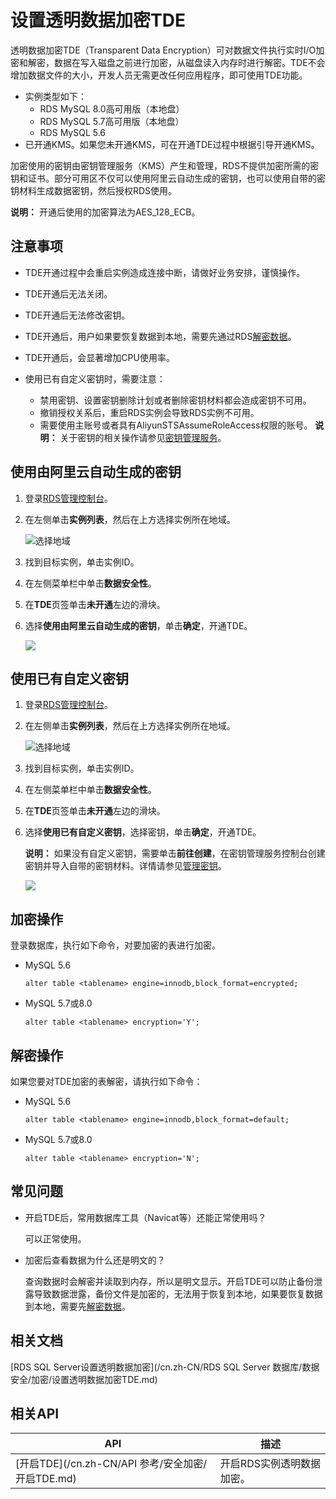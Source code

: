 # 设置透明数据加密TDE

透明数据加密TDE（Transparent Data Encryption）可对数据文件执行实时I/O加密和解密，数据在写入磁盘之前进行加密，从磁盘读入内存时进行解密。TDE不会增加数据文件的大小，开发人员无需更改任何应用程序，即可使用TDE功能。

-   实例类型如下：
    -   RDS MySQL 8.0高可用版（本地盘）
    -   RDS MySQL 5.7高可用版（本地盘）
    -   RDS MySQL 5.6
-   已开通KMS。如果您未开通KMS，可在开通TDE过程中根据引导开通KMS。

加密使用的密钥由密钥管理服务（KMS）产生和管理，RDS不提供加密所需的密钥和证书。部分可用区不仅可以使用阿里云自动生成的密钥，也可以使用自带的密钥材料生成数据密钥，然后授权RDS使用。

**说明：** 开通后使用的加密算法为AES\_128\_ECB。

## 注意事项

-   TDE开通过程中会重启实例造成连接中断，请做好业务安排，谨慎操作。
-   TDE开通后无法关闭。
-   TDE开通后无法修改密钥。
-   TDE开通后，用户如果要恢复数据到本地，需要先通过RDS[解密数据](#section_0nx_bpi_ef8)。
-   TDE开通后，会显著增加CPU使用率。
-   使用已有自定义密钥时，需要注意：

    -   禁用密钥、设置密钥删除计划或者删除密钥材料都会造成密钥不可用。
    -   撤销授权关系后，重启RDS实例会导致RDS实例不可用。
    -   需要使用主账号或者具有AliyunSTSAssumeRoleAccess权限的账号。
    **说明：** 关于密钥的相关操作请参见[密钥管理服务](https://help.aliyun.com/document_detail/28935.html)。


## 使用由阿里云自动生成的密钥

1.  登录[RDS管理控制台](https://rds.console.aliyun.com/)。

2.  在左侧单击**实例列表**，然后在上方选择实例所在地域。

    ![选择地域](https://static-aliyun-doc.oss-accelerate.aliyuncs.com/assets/img/zh-CN/3074469951/p36543.png)

3.  找到目标实例，单击实例ID。

4.  在左侧菜单栏中单击**数据安全性**。

5.  在**TDE**页签单击**未开通**左边的滑块。

6.  选择**使用由阿里云自动生成的密钥**，单击**确定**，开通TDE。

    ![](https://static-aliyun-doc.oss-accelerate.aliyuncs.com/assets/img/zh-CN/8123729951/p57154.png)


## 使用已有自定义密钥

1.  登录[RDS管理控制台](https://rds.console.aliyun.com/)。

2.  在左侧单击**实例列表**，然后在上方选择实例所在地域。

    ![选择地域](https://static-aliyun-doc.oss-accelerate.aliyuncs.com/assets/img/zh-CN/3074469951/p36543.png)

3.  找到目标实例，单击实例ID。

4.  在左侧菜单栏中单击**数据安全性**。

5.  在**TDE**页签单击**未开通**左边的滑块。

6.  选择**使用已有自定义密钥**，选择密钥，单击**确定**，开通TDE。

    **说明：** 如果没有自定义密钥，需要单击**前往创建**，在密钥管理服务控制台创建密钥并导入自带的密钥材料。详情请参见[管理密钥](https://help.aliyun.com/document_detail/108805.html)。

    ![](https://static-aliyun-doc.oss-accelerate.aliyuncs.com/assets/img/zh-CN/8123729951/p57190.png)


## 加密操作

登录数据库，执行如下命令，对要加密的表进行加密。

-   MySQL 5.6

    ```
    alter table <tablename> engine=innodb,block_format=encrypted;
    ```

-   MySQL 5.7或8.0

    ```
    alter table <tablename> encryption='Y';
    ```


## 解密操作

如果您要对TDE加密的表解密，请执行如下命令：

-   MySQL 5.6

    ```
    alter table <tablename> engine=innodb,block_format=default;
    ```

-   MySQL 5.7或8.0

    ```
    alter table <tablename> encryption='N';
    ```


## 常见问题

-   开启TDE后，常用数据库工具（Navicat等）还能正常使用吗？

    可以正常使用。

-   加密后查看数据为什么还是明文的？

    查询数据时会解密并读取到内存，所以是明文显示。开启TDE可以防止备份泄露导致数据泄露，备份文件是加密的，无法用于恢复到本地，如果要恢复数据到本地，需要先[解密数据](#section_0nx_bpi_ef8)。


## 相关文档

[RDS SQL Server设置透明数据加密](/cn.zh-CN/RDS SQL Server 数据库/数据安全/加密/设置透明数据加密TDE.md)

## 相关API

|API|描述|
|---|--|
|[开启TDE](/cn.zh-CN/API 参考/安全加密/开启TDE.md)|开启RDS实例透明数据加密。|

